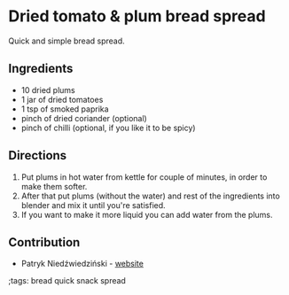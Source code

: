 # Dried tomato & plum bread spread

Quick and simple bread spread.

## Ingredients

- 10 dried plums
- 1 jar of dried tomatoes
- 1 tsp of smoked paprika
- pinch of dried coriander (optional)
- pinch of chilli (optional, if you like it to be spicy)

## Directions

1. Put plums in hot water from kettle for couple of minutes, in order to make them softer.
2. After that put plums (without the water) and rest of the ingredients into blender and mix it until you're satisfied.
3. If you want to make it more liquid you can add water from the plums.


## Contribution

- Patryk Niedźwiedziński - [website](https://niedzwiedzinski.cyou)

;tags: bread quick snack spread
